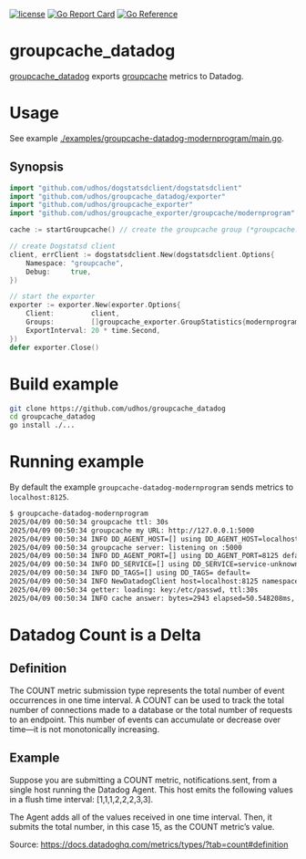 [![license](http://img.shields.io/badge/license-MIT-blue.svg)](https://github.com/udhos/groupcache_datadog/blob/main/LICENSE)
[![Go Report Card](https://goreportcard.com/badge/github.com/udhos/groupcache_datadog)](https://goreportcard.com/report/github.com/udhos/groupcache_datadog)
[![Go Reference](https://pkg.go.dev/badge/github.com/udhos/groupcache_datadog.svg)](https://pkg.go.dev/github.com/udhos/groupcache_datadog)

# groupcache_datadog

[groupcache_datadog](https://github.com/udhos/groupcache_datadog) exports [groupcache](https://github.com/modernprogram/groupcache) metrics to Datadog.

# Usage

See example [./examples/groupcache-datadog-modernprogram/main.go](./examples/groupcache-datadog-modernprogram/main.go).

## Synopsis

```go
import "github.com/udhos/dogstatsdclient/dogstatsdclient"
import "github.com/udhos/groupcache_datadog/exporter"
import "github.com/udhos/groupcache_exporter"
import "github.com/udhos/groupcache_exporter/groupcache/modernprogram"

cache := startGroupcache() // create the groupcache group (*groupcache.Group)

// create Dogstatsd client
client, errClient := dogstatsdclient.New(dogstatsdclient.Options{
    Namespace: "groupcache",
    Debug:     true,
})

// start the exporter
exporter := exporter.New(exporter.Options{
    Client:         client,
    Groups:         []groupcache_exporter.GroupStatistics{modernprogram.New(cache)},
    ExportInterval: 20 * time.Second,
})
defer exporter.Close()
```

# Build example

```bash
git clone https://github.com/udhos/groupcache_datadog
cd groupcache_datadog
go install ./...
```

# Running example

By default the example `groupcache-datadog-modernprogram` sends metrics to `localhost:8125`.

```bash
$ groupcache-datadog-modernprogram
2025/04/09 00:50:34 groupcache ttl: 30s
2025/04/09 00:50:34 groupcache my URL: http://127.0.0.1:5000
2025/04/09 00:50:34 INFO DD_AGENT_HOST=[] using DD_AGENT_HOST=localhost default=localhost
2025/04/09 00:50:34 groupcache server: listening on :5000
2025/04/09 00:50:34 INFO DD_AGENT_PORT=[] using DD_AGENT_PORT=8125 default=8125
2025/04/09 00:50:34 INFO DD_SERVICE=[] using DD_SERVICE=service-unknown default=service-unknown
2025/04/09 00:50:34 INFO DD_TAGS=[] using DD_TAGS= default=
2025/04/09 00:50:34 INFO NewDatadogClient host=localhost:8125 namespace=groupcache service=service-unknown tags=[service:service-unknown]
2025/04/09 00:50:34 getter: loading: key:/etc/passwd, ttl:30s
2025/04/09 00:50:34 INFO cache answer: bytes=2943 elapsed=50.548208ms, sleeping 5s
```

# Datadog Count is a Delta

## Definition

The COUNT metric submission type represents the total number of event occurrences in one time interval. A COUNT can be used to track the total number of connections made to a database or the total number of requests to an endpoint. This number of events can accumulate or decrease over time—it is not monotonically increasing.

## Example

Suppose you are submitting a COUNT metric, notifications.sent, from a single host running the Datadog Agent. This host emits the following values in a flush time interval: [1,1,1,2,2,2,3,3].

The Agent adds all of the values received in one time interval. Then, it submits the total number, in this case 15, as the COUNT metric’s value.

Source: https://docs.datadoghq.com/metrics/types/?tab=count#definition
